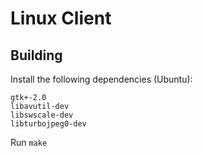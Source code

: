 Linux Client
========

## Building

Install the following dependencies (Ubuntu):
```
gtk+-2.0
libavutil-dev
libswscale-dev
libturbojpeg0-dev
```

Run `make`
